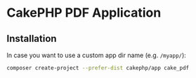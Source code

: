 # CakePHP PDF Application

## Installation

In case you want to use a custom app dir name (e.g. `/myapp/`):

```bash
composer create-project --prefer-dist cakephp/app cake_pdf
```

